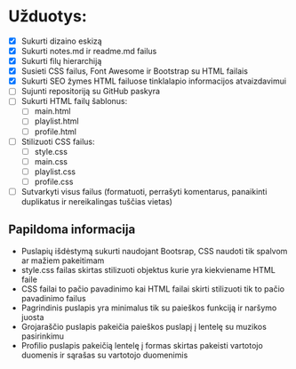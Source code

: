 # Užduotys:

- [x] Sukurti dizaino eskizą
- [x] Sukurti notes.md ir readme.md failus
- [x] Sukurti filų hierarchiją
- [x] Susieti CSS failus, Font Awesome ir Bootstrap su HTML failais
- [x] Sukurti SEO žymes HTML failuose tinklalapio informacijos atvaizdavimui
- [ ] Sujunti repositoriją su GitHub paskyra
- [ ] Sukurti HTML failų šablonus:
	- [ ] main.html
	- [ ] playlist.html
	- [ ] profile.html
- [ ] Stilizuoti CSS failus:
	- [ ] style.css
	- [ ] main.css
	- [ ] playlist.css
	- [ ] profile.css
- [ ] Sutvarkyti visus failus (formatuoti, perrašyti komentarus, panaikinti duplikatus ir nereikalingas tuščias vietas)

## Papildoma informacija
- Puslapių išdėstymą sukurti naudojant Bootsrap, CSS naudoti tik spalvom ar mažiem pakeitimam
- style.css failas skirtas stilizuoti objektus kurie yra kiekviename HTML faile
- CSS failai to pačio pavadinimo kai HTML failai skirti stilizuoti tik to pačio pavadinimo failus
- Pagrindinis puslapis yra minimalus tik su paieškos funkciją ir naršymo juosta
- Grojaraščio puslapis pakeičia paieškos puslapį į lentelę su muzikos pasirinkimu
- Profilio puslapis pakeičią lentelę į formas skirtas pakeisti vartotojo duomenis ir sąrašas su vartotojo duomenimis